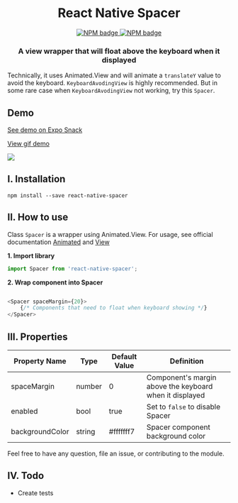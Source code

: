 
<h1 align="center">React Native Spacer</h1>
<p align="center">
    <a href="https://www.npmjs.com/package/react-native-spacer" target="_blank" />
        <img src="https://badge.fury.io/js/react-native-spacer.svg" alt="NPM badge" />
    </a>
    <a href="https://github.com/ambistudio/react-native-spacer/blob/master/LICENSE" target="_blank" />
        <img src="https://img.shields.io/badge/license-MIT-blue.svg" alt="NPM badge" />
    </a>
</p>

<h3 align="center">
    <b>A view wrapper that will float above the keyboard when it displayed</b>
</h3>

Technically, it uses Animated.View and will animate a `translateY` value to avoid the keyboard. `KeyboardAvodingView` is highly recommended. But in some rare case when `KeyboardAvodingView` not working, try this `Spacer`. 

## Demo

[See demo on Expo Snack](https://snack.expo.io/@hieunc/react-native-spacer)


[View gif demo](https://media.giphy.com/media/1rLwVHQufUoFzxyNeT/giphy.gif)

![](https://media.giphy.com/media/1rLwVHQufUoFzxyNeT/giphy.gif)

## I. Installation 
```ssh
npm install --save react-native-spacer
```

## II. How to use

Class `Spacer` is a wrapper using Animated.View. For usage, see official documentation [Animated](https://facebook.github.io/react-native/docs/animated.html) and [View](https://facebook.github.io/react-native/docs/view.html)

__1. Import library__

```javascript
import Spacer from 'react-native-spacer';
```

__2. Wrap component into Spacer__

```javascript

<Spacer spaceMargin={20}>
    {/* Components that need to float when keyboard showing */}
</Spacer>
```

## III. Properties

| Property Name | Type     | Default Value | Definition | 
| ------------- | -------- | ------------- |----------- |
| spaceMargin   | number   | 0            | Component's margin above the keyboard when it displayed |
| enabled       | bool     | true          | Set to `false` to disable Spacer
| backgroundColor | string | #fffffff7 | Spacer component background color

Feel free to have any question, file an issue, or contributing to the module.

## IV. Todo

- Create tests
